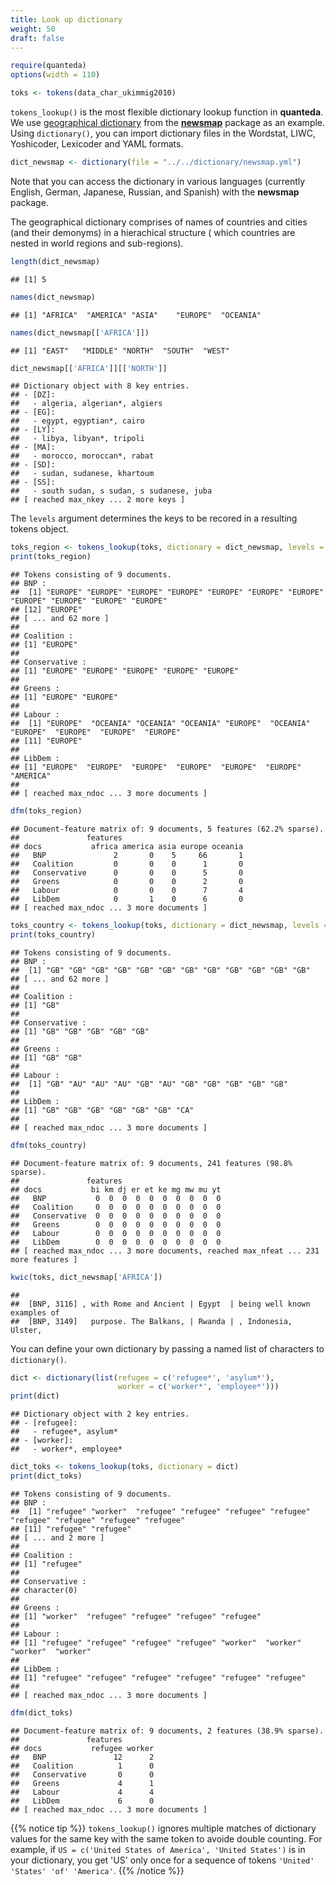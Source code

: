 ```yaml
---
title: Look up dictionary
weight: 50
draft: false
---
```



```r
require(quanteda)
options(width = 110)
```


```r
toks <- tokens(data_char_ukimmig2010)
```

`tokens_lookup()` is the most flexible dictionary lookup function in **quanteda**. We use [geographical dictionary](https://raw.githubusercontent.com/quanteda/tutorials.quanteda.io/master/content/dictionary/newsmap.yml) from the [**newsmap**](https://cran.r-project.org/web/packages/newsmap/index.html) package as an example. Using `dictionary()`, you can import dictionary files in the Wordstat, LIWC, Yoshicoder, Lexicoder and YAML formats.


```r
dict_newsmap <- dictionary(file = "../../dictionary/newsmap.yml")
```

Note that you can access the dictionary in various languages (currently English, German, Japanese, Russian, and Spanish) with the **newsmap** package. 

The geographical dictionary comprises of names of countries and cities (and their demonyms) in a hierachical structure ( which countries are nested in world regions and sub-regions).


```r
length(dict_newsmap)
```

```
## [1] 5
```

```r
names(dict_newsmap)
```

```
## [1] "AFRICA"  "AMERICA" "ASIA"    "EUROPE"  "OCEANIA"
```

```r
names(dict_newsmap[['AFRICA']])
```

```
## [1] "EAST"   "MIDDLE" "NORTH"  "SOUTH"  "WEST"
```

```r
dict_newsmap[['AFRICA']][['NORTH']]
```

```
## Dictionary object with 8 key entries.
## - [DZ]:
##   - algeria, algerian*, algiers
## - [EG]:
##   - egypt, egyptian*, cairo
## - [LY]:
##   - libya, libyan*, tripoli
## - [MA]:
##   - morocco, moroccan*, rabat
## - [SD]:
##   - sudan, sudanese, khartoum
## - [SS]:
##   - south sudan, s sudan, s sudanese, juba
## [ reached max_nkey ... 2 more keys ]
```

The `levels` argument determines the keys to be recored in a resulting tokens object.


```r
toks_region <- tokens_lookup(toks, dictionary = dict_newsmap, levels = 1)
print(toks_region)
```

```
## Tokens consisting of 9 documents.
## BNP :
##  [1] "EUROPE" "EUROPE" "EUROPE" "EUROPE" "EUROPE" "EUROPE" "EUROPE" "EUROPE" "EUROPE" "EUROPE" "EUROPE"
## [12] "EUROPE"
## [ ... and 62 more ]
## 
## Coalition :
## [1] "EUROPE"
## 
## Conservative :
## [1] "EUROPE" "EUROPE" "EUROPE" "EUROPE" "EUROPE"
## 
## Greens :
## [1] "EUROPE" "EUROPE"
## 
## Labour :
##  [1] "EUROPE"  "OCEANIA" "OCEANIA" "OCEANIA" "EUROPE"  "OCEANIA" "EUROPE"  "EUROPE"  "EUROPE"  "EUROPE" 
## [11] "EUROPE" 
## 
## LibDem :
## [1] "EUROPE"  "EUROPE"  "EUROPE"  "EUROPE"  "EUROPE"  "EUROPE"  "AMERICA"
## 
## [ reached max_ndoc ... 3 more documents ]
```

```r
dfm(toks_region)
```

```
## Document-feature matrix of: 9 documents, 5 features (62.2% sparse).
##               features
## docs           africa america asia europe oceania
##   BNP               2       0    5     66       1
##   Coalition         0       0    0      1       0
##   Conservative      0       0    0      5       0
##   Greens            0       0    0      2       0
##   Labour            0       0    0      7       4
##   LibDem            0       1    0      6       0
## [ reached max_ndoc ... 3 more documents ]
```


```r
toks_country <- tokens_lookup(toks, dictionary = dict_newsmap, levels = 3)
print(toks_country)
```

```
## Tokens consisting of 9 documents.
## BNP :
##  [1] "GB" "GB" "GB" "GB" "GB" "GB" "GB" "GB" "GB" "GB" "GB" "GB"
## [ ... and 62 more ]
## 
## Coalition :
## [1] "GB"
## 
## Conservative :
## [1] "GB" "GB" "GB" "GB" "GB"
## 
## Greens :
## [1] "GB" "GB"
## 
## Labour :
##  [1] "GB" "AU" "AU" "AU" "GB" "AU" "GB" "GB" "GB" "GB" "GB"
## 
## LibDem :
## [1] "GB" "GB" "GB" "GB" "GB" "GB" "CA"
## 
## [ reached max_ndoc ... 3 more documents ]
```

```r
dfm(toks_country)
```

```
## Document-feature matrix of: 9 documents, 241 features (98.8% sparse).
##               features
## docs           bi km dj er et ke mg mw mu yt
##   BNP           0  0  0  0  0  0  0  0  0  0
##   Coalition     0  0  0  0  0  0  0  0  0  0
##   Conservative  0  0  0  0  0  0  0  0  0  0
##   Greens        0  0  0  0  0  0  0  0  0  0
##   Labour        0  0  0  0  0  0  0  0  0  0
##   LibDem        0  0  0  0  0  0  0  0  0  0
## [ reached max_ndoc ... 3 more documents, reached max_nfeat ... 231 more features ]
```


```r
kwic(toks, dict_newsmap['AFRICA'])
```

```
##                                                                             
##  [BNP, 3116] , with Rome and Ancient | Egypt  | being well known examples of
##  [BNP, 3149]   purpose. The Balkans, | Rwanda | , Indonesia, Ulster,
```

You can define your own dictionary by passing a named list of characters to `dictionary()`.


```r
dict <- dictionary(list(refugee = c('refugee*', 'asylum*'),
                        worker = c('worker*', 'employee*')))
print(dict)
```

```
## Dictionary object with 2 key entries.
## - [refugee]:
##   - refugee*, asylum*
## - [worker]:
##   - worker*, employee*
```

```r
dict_toks <- tokens_lookup(toks, dictionary = dict)
print(dict_toks)
```

```
## Tokens consisting of 9 documents.
## BNP :
##  [1] "refugee" "worker"  "refugee" "refugee" "refugee" "refugee" "refugee" "refugee" "refugee" "refugee"
## [11] "refugee" "refugee"
## [ ... and 2 more ]
## 
## Coalition :
## [1] "refugee"
## 
## Conservative :
## character(0)
## 
## Greens :
## [1] "worker"  "refugee" "refugee" "refugee" "refugee"
## 
## Labour :
## [1] "refugee" "refugee" "refugee" "refugee" "worker"  "worker"  "worker"  "worker" 
## 
## LibDem :
## [1] "refugee" "refugee" "refugee" "refugee" "refugee" "refugee"
## 
## [ reached max_ndoc ... 3 more documents ]
```

```r
dfm(dict_toks)
```

```
## Document-feature matrix of: 9 documents, 2 features (38.9% sparse).
##               features
## docs           refugee worker
##   BNP               12      2
##   Coalition          1      0
##   Conservative       0      0
##   Greens             4      1
##   Labour             4      4
##   LibDem             6      0
## [ reached max_ndoc ... 3 more documents ]
```

{{% notice tip %}}
`tokens_lookup()` ignores multiple matches of dictionary values for the same key with the same token to avoide double counting. For example, if `US = c('United States of America', 'United States')` is in your dictionary, you get 'US' only once for a sequence of tokens `'United' 'States' 'of' 'America'`.
{{% /notice %}}
